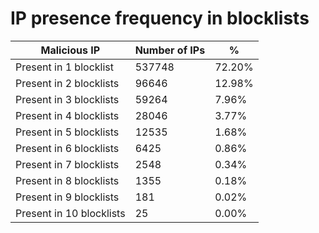 # IP presence frequency in blocklists
| Malicious IP | Number of IPs | % |
|----|----|----|
| Present in 1 blocklist | 537748 | 72.20% |
| Present in 2 blocklists | 96646 | 12.98% |
| Present in 3 blocklists | 59264 | 7.96% |
| Present in 4 blocklists | 28046 | 3.77% |
| Present in 5 blocklists | 12535 | 1.68% |
| Present in 6 blocklists | 6425 | 0.86% |
| Present in 7 blocklists | 2548 | 0.34% |
| Present in 8 blocklists | 1355 | 0.18% |
| Present in 9 blocklists | 181 | 0.02% |
| Present in 10 blocklists | 25 | 0.00% |
